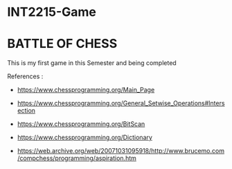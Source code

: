 # INT2215-Game 
# BATTLE OF CHESS
This is my first game in this Semester and being completed

References :

* https://www.chessprogramming.org/Main_Page

* https://www.chessprogramming.org/General_Setwise_Operations#Intersection

* https://www.chessprogramming.org/BitScan
* https://www.chessprogramming.org/Dictionary
* https://web.archive.org/web/20071031095918/http://www.brucemo.com/compchess/programming/aspiration.htm
